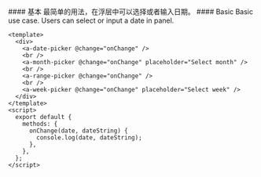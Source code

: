 <cn>
#### 基本
最简单的用法，在浮层中可以选择或者输入日期。
</cn>

<us>
#### Basic
Basic use case. Users can select or input a date in panel.
</us>

```tpl
<template>
  <div>
    <a-date-picker @change="onChange" />
    <br />
    <a-month-picker @change="onChange" placeholder="Select month" />
    <br />
    <a-range-picker @change="onChange" />
    <br />
    <a-week-picker @change="onChange" placeholder="Select week" />
  </div>
</template>
<script>
  export default {
    methods: {
      onChange(date, dateString) {
        console.log(date, dateString);
      },
    },
  };
</script>
```
